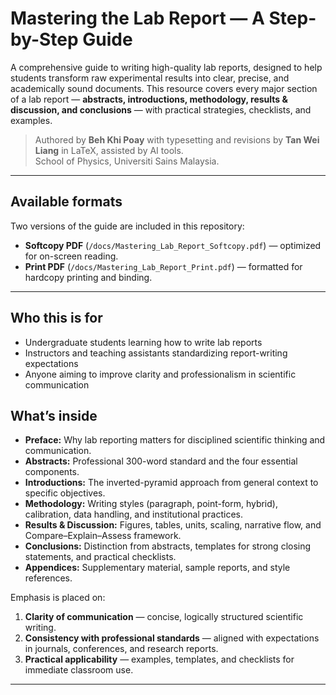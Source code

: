# Mastering the Lab Report — A Step-by-Step Guide

A comprehensive guide to writing high-quality lab reports, designed to help students transform raw experimental results into clear, precise, and academically sound documents. This resource covers every major section of a lab report — **abstracts, introductions, methodology, results & discussion, and conclusions** — with practical strategies, checklists, and examples.  

> Authored by **Beh Khi Poay** with typesetting and revisions by **Tan Wei Liang** in LaTeX, assisted by AI tools.  
> School of Physics, Universiti Sains Malaysia.  

---
## Available formats
Two versions of the guide are included in this repository:  
- **Softcopy PDF** (`/docs/Mastering_Lab_Report_Softcopy.pdf`) — optimized for on-screen reading.  
- **Print PDF** (`/docs/Mastering_Lab_Report_Print.pdf`) — formatted for hardcopy printing and binding.  

---
## Who this is for
- Undergraduate students learning how to write lab reports
- Instructors and teaching assistants standardizing report-writing expectations
- Anyone aiming to improve clarity and professionalism in scientific communication

## What’s inside
- **Preface:** Why lab reporting matters for disciplined scientific thinking and communication.  
- **Abstracts:** Professional 300-word standard and the four essential components.  
- **Introductions:** The inverted-pyramid approach from general context to specific objectives.  
- **Methodology:** Writing styles (paragraph, point-form, hybrid), calibration, data handling, and institutional practices.  
- **Results & Discussion:** Figures, tables, units, scaling, narrative flow, and Compare–Explain–Assess framework.  
- **Conclusions:** Distinction from abstracts, templates for strong closing statements, and practical checklists.  
- **Appendices:** Supplementary material, sample reports, and style references.  

Emphasis is placed on:  
1. **Clarity of communication** — concise, logically structured scientific writing.  
2. **Consistency with professional standards** — aligned with expectations in journals, conferences, and research reports.  
3. **Practical applicability** — examples, templates, and checklists for immediate classroom use.  

---
